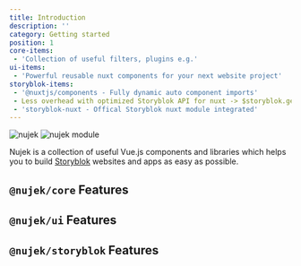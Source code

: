 ```yaml
---
title: Introduction
description: ''
category: Getting started
position: 1
core-items:
 - 'Collection of useful filters, plugins e.g.'
ui-items:
 - 'Powerful reusable nuxt components for your next website project'
storyblok-items:
 - '@nuxtjs/components - Fully dynamic auto component imports'
 - Less overhead with optimized Storyblok API for nuxt -> $storyblok.getCurrentStory()
 - 'storyblok-nuxt - Offical Storyblok nuxt module integrated'
---
```



<img src="/preview.png" class="light-img" alt="nujek"/>
<img src="/preview-dark.png" class="dark-img" alt="nujek module"/>

Nujek is a collection of useful Vue.js components and libraries which helps you to build [Storyblok](https://www.storyblok.com/) websites and apps as easy as possible.

## `@nujek/core` Features

<list :items="core-items"></list>

## `@nujek/ui` Features

<list :items="ui-items"></list>

## `@nujek/storyblok` Features

<list :items="storyblok-items"></list>